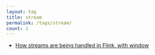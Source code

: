 ```yaml
---
layout: tag
title: stream
permalink: /tags/stream/
count: 1
---
```


- [How streams are being handled in Flink, with window](https://kination.github.io/posts/2022-06-05-flink-handle-stream-window/)
